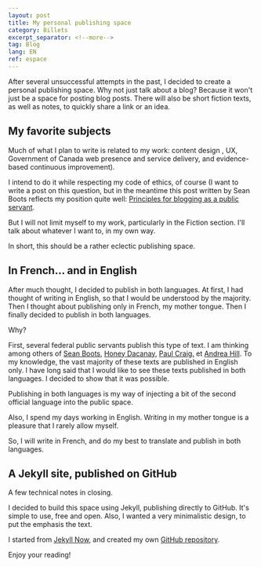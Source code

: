 ```yaml
---
layout: post
title: My personal publishing space
category: Billets
excerpt_separator: <!--more-->
tag: Blog
lang: EN
ref: espace
---
```


After several unsuccessful attempts in the past, I decided to create a personal publishing space. Why not just talk about a blog? Because it won't just be a space for posting blog posts. There will also be short fiction texts, as well as notes, to quickly share a link or an idea.


<!--more-->

## My favorite subjects

Much of what I plan to write is related to my work: content design , UX, Government of Canada web presence and service delivery, and evidence-based continuous improvement). 

I intend to do it while respecting my code of ethics, of course (I want to write a post on this question, but in the meantime this post written by Sean Boots reflects my position quite well: [Principles for blogging as a public servant](https://sboots.ca/2020/01/21/principles-for-blogging-as-a-public-servant/). 

But I will not limit myself to my work, particularly in the Fiction section. I'll talk about whatever I want to, in my own way.

In short, this should be a rather eclectic publishing space.


## In French... and in English

After much thought, I decided to publish in both languages. At first, I had thought of writing in English, so that I would be understood by the majority. Then I thought about publishing only in French, my mother tongue. Then I finally decided to publish in both languages. 

Why? 

First, several federal public servants publish this type of text. I am thinking among others of [Sean Boots](https://sboots.ca/), [Honey Dacanay](https://honeygolightly.medium.com/), [Paul Craig.](https://federal-field-notes.ca/) et [Andrea Hill](https://afhill.medium.com/). To my knowledge, the vast majority of these texts are published in English only. I have long said that I would like to see these texts published in both languages. I decided to show that it was possible.

Publishing in both languages is my way of injecting a bit of the second official language into the public space.

Also, I spend my days working in English. Writing in my mother tongue is a pleasure that I rarely allow myself.

So, I will write in French, and do my best to translate and publish in both languages. 

## A Jekyll site, published on GitHub

A few technical notes in closing.

I decided to build this space using Jekyll, publishing directly to GitHub. It's simple to use, free and open. Also, I wanted a very minimalistic design, to put the emphasis the text.

I started from [Jekyll Now](https://github.com/barryclark/jekyll-now), and created my own [GitHub repository](https://github.com/quidampepin/quidampepin.github.io). 

Enjoy your reading! 